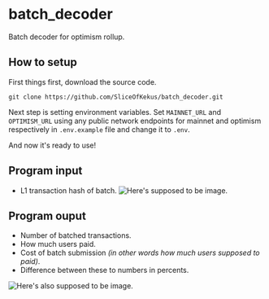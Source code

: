 # batch_decoder
Batch decoder for optimism rollup.
## How to setup
First things first, download the source code.
```shell
git clone https://github.com/SliceOfKekus/batch_decoder.git
```
Next step is setting environment variables. Set `MAINNET_URL` and `OPTIMISM_URL` using any public network endpoints for mainnet and optimism respectively in `.env.example` file and change it to `.env`.

And now it's ready to use!

## Program input
- L1 transaction hash of batch.
![Here's supposed to be image.](https://snipboard.io/JdqpsB.jpg)

## Program ouput
- Number of batched transactions.
- How much users paid.
- Cost of batch submission *(in other words how much users supposed to paid)*.
- Difference between these to numbers in percents.

![Here's also supposed to be image. ](https://snipboard.io/A6D4Tv.jpg)
